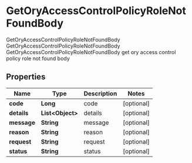 

# GetOryAccessControlPolicyRoleNotFoundBody

GetOryAccessControlPolicyRoleNotFoundBody GetOryAccessControlPolicyRoleNotFoundBody GetOryAccessControlPolicyRoleNotFoundBody get ory access control policy role not found body
## Properties

Name | Type | Description | Notes
------------ | ------------- | ------------- | -------------
**code** | **Long** | code |  [optional]
**details** | **List&lt;Object&gt;** | details |  [optional]
**message** | **String** | message |  [optional]
**reason** | **String** | reason |  [optional]
**request** | **String** | request |  [optional]
**status** | **String** | status |  [optional]




